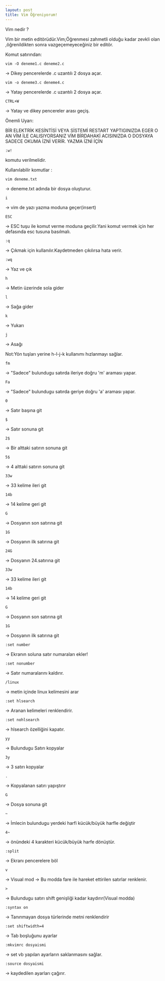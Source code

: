 ```yaml
---
layout: post
title: Vim Öğreniyorum!
---
```




Vim nedir ?

Vim bir metin editörüdür.Vim;Öğrenmesi zahmetli olduğu kadar zevkli olan ,öğrenildikten sonra 
vazgeçemeyeceğiniz bir editör.

Komut satırından:

	vim -O deneme1.c deneme2.c  
-> Dikey pencerelerde .c uzantılı 2 dosya açar.

	vim -o deneme3.c deneme4.c
-> Yatay pencerelerde .c uzantılı 2 dosya açar.

	CTRL+W 		
-> Yatay ve dikey pencereler arası geçiş.

Önemli Uyarı: 

BİR ELEKTRİK KESİNTİSİ VEYA SİSTEMİ RESTART YAPTIGINIZDA
EGER O AN VİM İLE CALISIYORSANIZ VİM BİRDAHAKİ ACISINIZDA O DOSYAYA
SADECE OKUMA İZNİ VERİR.
YAZMA İZNİ İÇİN 
    
    :w!  

komutu verilmelidir.

Kullanılabilir komutlar :

    vim deneme.txt
-> deneme.txt adında bir dosya oluşturur.

    i               
-> vim de yazı yazma moduna geçer(insert)

    ESC
-> ESC tuşu ile komut verme moduna geçilir.Yani komut vermek için her defasında esc tusuna basılmalı.

    :q
-> Çıkmak için kullanılır.Kaydetmeden çıkılırsa hata verir.

    :wq
-> Yaz ve çık

    h
-> Metin üzerinde sola gider

    l
-> Sağa gider

    k
-> Yukarı

    j
-> Asağı

Not:Yön tuşları yerine h-l-j-k kullanımı hızlanmayı sağlar.

    fm 
-> "Sadece" bulundugu satırda ileriye doğru  'm' araması yapar.

    Fa
-> "Sadece" bulundugu satırda geriye doğru  'a' araması yapar.

    0
-> Satır başına git

    $
-> Satır sonuna git

    2$
-> Bir alttaki satırın sonuna git

    5$
-> 4 alttaki satırın sonuna git

    33w
-> 33 kelime ileri git

    14b
-> 14 kelime geri git

    G
-> Dosyanın son satırına git

    1G
-> Dosyanın ilk satırına git

    24G
-> Dosyanın 24.satırına git

    33w
-> 33 kelime ileri git

    14b
-> 14 kelime geri git

    G 		
-> Dosyanın son satırına git

    1G
-> Dosyanın ilk satırına git


	:set number
-> Ekranın soluna satır numaraları ekler!
	
	:set nonumber 	
-> Satır numaralarını kaldırır.

    /linux
-> metin içinde linux kelimesini arar

	:set hlsearch 	
-> Aranan kelimeleri renklendirir.
	
	:set nohlsearch 
-> hlsearch özelliğini kapatır.

	yy 		
-> Bulundugu Satırı kopyalar
	
	3y 		
-> 3 satırı kopyalar

	.
-> Kopyalanan satırı yapıştırır

	G
-> Dosya sonuna git

	~
-> İmlecin bulundugu yerdeki harfi kücük/büyük harfle değiştir
	
	4~
-> önündeki 4 karakteri kücük/büyük harfe dönüştür.

	:split
-> Ekranı pencerelere böl

	

	v
-> Visual mod
-> Bu modda fare ile hareket ettirilen satırlar renklenir.

	> 		
-> Bulundugu satırı shift genişliği kadar kaydırır(Visual modda)

	:syntax on 	
-> Tanınmayan dosya türlerinde metni renklendirir

	:set shiftwidth=4
-> Tab boşluğunu ayarlar

	:mkvimrc dosyaismi
-> set vb yapılan ayarların saklanmasını sağlar.

	:source dosyaismi
-> kaydedilen ayarları çağırır.





